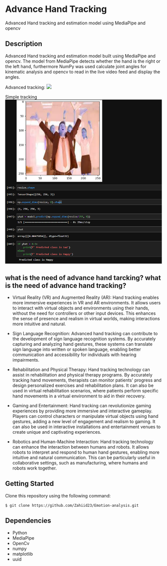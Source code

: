 # Advance Hand Tracking
Advanced Hand tracking and estimation model using MediaPipe and opencv

## Description

Advanced Hand tracking and estimation model built using MediaPipe and opencv. The model from MediaPipe detects whether the hand is the right or the left hand, furthermore NumPy was used calculate joint angles for kinematic analysis and opencv to read in the live video feed and display the angles.

Advanced tracking: 
![](https://github.com/Zahiid23/advance-hand-tracking/blob/main/Advancehandtracking.gif) 

Simple tracking
![](https://github.com/Zahiid23/Emotion-analysis/blob/main/evaluations/happy%20test%202.png)


## what is the need of advance hand tarcking? what is the need of advance hand tracking?
* Virtual Reality (VR) and Augmented Reality (AR): Hand tracking enables more immersive experiences in VR and AR environments. It allows users to interact with virtual objects and environments using their hands, without the need for controllers or other input devices. This enhances the sense of presence and realism in virtual worlds, making interactions more intuitive and natural.

* Sign Language Recognition: Advanced hand tracking can contribute to the development of sign language recognition systems. By accurately capturing and analyzing hand gestures, these systems can translate sign language into written or spoken language, enabling better communication and accessibility for individuals with hearing impairments.

* Rehabilitation and Physical Therapy: Hand tracking technology can assist in rehabilitation and physical therapy programs. By accurately tracking hand movements, therapists can monitor patients' progress and design personalized exercises and rehabilitation plans. It can also be used in virtual rehabilitation scenarios, where patients perform specific hand movements in a virtual environment to aid in their recovery.

* Gaming and Entertainment: Hand tracking can revolutionize gaming experiences by providing more immersive and interactive gameplay. Players can control characters or manipulate virtual objects using hand gestures, adding a new level of engagement and realism to gaming. It can also be used in interactive installations and entertainment venues to create unique and captivating experiences.

* Robotics and Human-Machine Interaction: Hand tracking technology can enhance the interaction between humans and robots. It allows robots to interpret and respond to human hand gestures, enabling more intuitive and natural communication. This can be particularly useful in collaborative settings, such as manufacturing, where humans and robots work together.

## Getting Started

Clone this repository using the following command: </p>

```
$ git clone https://github.com/Zahiid23/Emotion-analysis.git

```
## Dependencies

* Python
* MediaPipe
* OpenCv
* numpy
* matplotlib
* uuid

